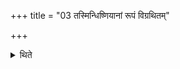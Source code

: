 +++
title = "03 तस्मिन्धिष्णियानां रूपं विग्रथितम्"

+++

<details><summary>थिते</summary>

3. In it (i.e. in that garment) the form of Dhiṣṇyas is bound. 
</details>
